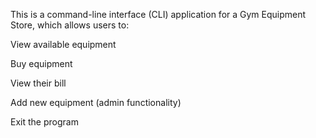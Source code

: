 This is a command-line interface (CLI) application for a Gym Equipment Store, which allows users to:

View available equipment

Buy equipment

View their bill

Add new equipment (admin functionality)

Exit the program
